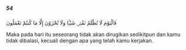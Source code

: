 ##### 54

<span class="ayah">فَٱلْيَوْمَ لَا تُظْلَمُ نَفْسٌۭ شَيْـًۭٔا وَلَا تُجْزَوْنَ إِلَّا مَا كُنتُمْ تَعْمَلُونَ</span>

<span class="ayah_translation">Maka pada hari itu seseorang tidak akan dirugikan sedikitpun dan kamu tidak dibalasi, kecuali dengan apa yang telah kamu kerjakan.</span>
